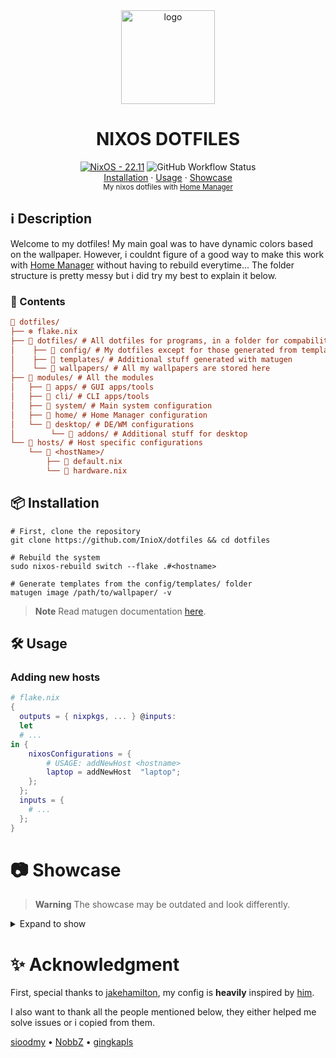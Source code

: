 <div align="center">
    <img src="https://nixos.org/logo/nixos-logo-only-hires.png" alt="logo" width=150>
    <h1>NIXOS DOTFILES</h1>
</div>

<div align="center">
  <a href="https://github.com/InioX/dotfiles/tree/nixos"><img src="https://img.shields.io/badge/NixOS-22.11-5176c1?style=for-the-badge&logo=NixOS&logoColor=white" alt="NixOS - 22.11"></a>
   <img alt="GitHub Workflow Status" src="https://img.shields.io/github/actions/workflow/status/InioX/dotfiles/check.yml?color=5176c1&logo=github&style=for-the-badge"><br>
   <a href="#package-installation">Installation</a>
    ·
  <a href="#%EF%B8%8F-usage">Usage</a>
    ·
  <a href="#-showcase">Showcase</a>
</div>

<div align="center">
    <sub>My nixos dotfiles with  <a href="https://github.com/nix-community/home-manager">Home Manager</a>
</div>

## ℹ️ Description
Welcome to my dotfiles! My main goal was to have dynamic colors based on the wallpaper. However, i couldnt figure of a good way to make this work with [Home Manager](https://github.com/nix-community/home-manager) without having to rebuild everytime... The folder structure is pretty messy but i did try my best to explain it below.

### 📑 Contents
```ini
📂 dotfiles/
├── ❄️ flake.nix
├── 📂 dotfiles/ # All dotfiles for programs, in a folder for compability with arch
│    ├── 📁 config/ # My dotfiles except for those generated from templates
│    ├── 📁 templates/ # Additional stuff generated with matugen
│    └── 📁 wallpapers/ # All my wallpapers are stored here
├── 📂 modules/ # All the modules
│   ├── 📁 apps/ # GUI apps/tools
│   ├── 📁 cli/ # CLI apps/tools
│   ├── 📁 system/ # Main system configuration
│   ├── 📁 home/ # Home Manager configuration
│   └── 📁 desktop/ # DE/WM configurations
│        └── 📁 addons/ # Additional stuff for desktop
└── 📂 hosts/ # Host specific configurations
    └── 📂 <hostName>/
        ├── 📄 default.nix
        └── 📄 hardware.nix
```
## :package: Installation
```shell
# First, clone the repository
git clone https://github.com/InioX/dotfiles && cd dotfiles

# Rebuild the system 
sudo nixos-rebuild switch --flake .#<hostname>

# Generate templates from the config/templates/ folder
matugen image /path/to/wallpaper/ -v
```
>**Note** Read matugen documentation [here](https://github.com/InioX/matugen-rs#usage).

## 🛠️ Usage

### Adding new hosts
```nix
# flake.nix
{
  outputs = { nixpkgs, ... } @inputs:
  let
  # ...
in {
    nixosConfigurations = {
        # USAGE: addNewHost <hostname>
        laptop = addNewHost  "laptop";
    };
  };
  inputs = {
    # ...
  };
}
```

# 📷 Showcase
>**Warning** The showcase may be outdated and look differently.

<details><summary>Expand to show</summary>
<p>

<img src="https://user-images.githubusercontent.com/81521595/236634805-15e68f9b-44a5-4efc-b275-0eb1f6a28bd9.gif" width="320" height="180"/>

[![video showcase](https://markdown-videos.deta.dev/youtube/lBlEEiwQzYA)](https://youtu.be/lBlEEiwQzYA)

</p>
</details>

# ✨ Acknowledgment

First, special thanks to [jakehamilton](https://github.com/jakehamilton), my config is **heavily** inspired by [him](https://github.com/jakehamilton/config).

I also want to thank all the people mentioned below, they either helped me solve issues or i copied from them.

[sioodmy](https://github.com/sioodmy/dotfiles)
•
[NobbZ](https://github.com/NobbZ)
•
[gingkapls](https://github.com/gingkapls)
